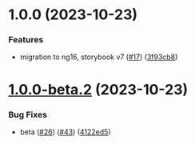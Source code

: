 # 1.0.0 (2023-10-23)


### Features

* migration to ng16, storybook v7 ([#17](https://github.com/dylannnn/ngx-multi-keywords-highlighter/issues/17)) ([3f93cb8](https://github.com/dylannnn/ngx-multi-keywords-highlighter/commit/3f93cb81e20f8fbd9c86018bac261c73026a9efa))

# [1.0.0-beta.2](https://github.com/dylannnn/ngx-multi-keywords-highlighter/compare/1.0.0-beta.1...1.0.0-beta.2) (2023-10-23)


### Bug Fixes

* beta ([#26](https://github.com/dylannnn/ngx-multi-keywords-highlighter/issues/26)) ([#43](https://github.com/dylannnn/ngx-multi-keywords-highlighter/issues/43)) ([4122ed5](https://github.com/dylannnn/ngx-multi-keywords-highlighter/commit/4122ed5465c5190db0995e6b4ad92c5683886c42))
